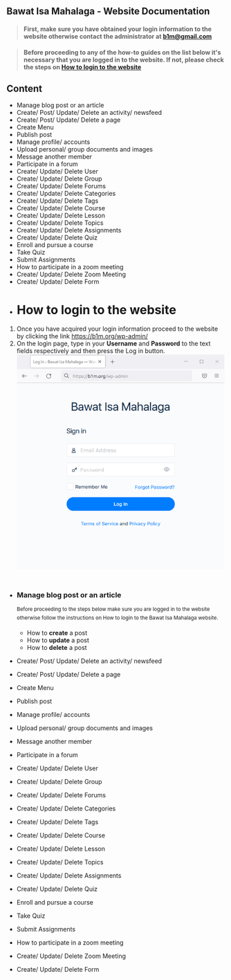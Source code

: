 ## Bawat Isa Mahalaga - Website Documentation

> #### First, make sure you have obtained your login information to the website otherwise contact the administrator at b1m@gmail.com

> #### Before proceeding to any of the how-to guides on the list below it's necessary that you are logged in to the website. If not, please check the steps on [How to login to the website](#how-to-login-to-the-website)

## Content
- Manage blog post or an article
- Create/ Post/ Update/ Delete an activity/ newsfeed			
- Create/ Post/ Update/ Delete a page			
- Create Menu			
- Publish post			
- Manage profile/ accounts			
- Upload personal/ group documents and images			
- Message another member			
- Participate in a forum			
- Create/ Update/ Delete User			
- Create/ Update/ Delete Group			
- Create/ Update/ Delete Forums			
- Create/ Update/ Delete Categories			
- Create/ Update/ Delete Tags			
- Create/ Update/ Delete Course			
- Create/ Update/ Delete Lesson			
- Create/ Update/ Delete Topics			
- Create/ Update/ Delete Assignments			
- Create/ Update/ Delete Quiz			
- Enroll and pursue a course			
- Take Quiz			
- Submit Assignments			
- How to participate in a zoom meeting			
- Create/ Update/ Delete Zoom Meeting			
- Create/ Update/ Delete Form
&nbsp;
&nbsp;
#
- # How to login to the website
1. Once you have acquired your login information proceed to the website by clicking the link https://b1m.org/wp-admin/
2. On the login page, type in your **Username** and **Password** to the text fields respectively and then press the Log in button.
![Image](/img/1-1-Login.PNG)
&nbsp;
##

- ### Manage blog post or an article
  <sup>Before proceeding to the steps below make sure you are logged in to the website otherwise follow the instructions on How to login to the Bawat Isa Mahalaga website.</sup>
	- How to **create** a post
	- How to **update** a post
  	- How to **delete** a post
			
- Create/ Post/ Update/ Delete an activity/ newsfeed			
- Create/ Post/ Update/ Delete a page			
- Create Menu			
- Publish post			
- Manage profile/ accounts			
- Upload personal/ group documents and images			
- Message another member			
- Participate in a forum			
- Create/ Update/ Delete User			
- Create/ Update/ Delete Group			
- Create/ Update/ Delete Forums			
- Create/ Update/ Delete Categories			
- Create/ Update/ Delete Tags			
- Create/ Update/ Delete Course			
- Create/ Update/ Delete Lesson			
- Create/ Update/ Delete Topics			
- Create/ Update/ Delete Assignments			
- Create/ Update/ Delete Quiz			
- Enroll and pursue a course			
- Take Quiz			
- Submit Assignments			
- How to participate in a zoom meeting			
- Create/ Update/ Delete Zoom Meeting			
- Create/ Update/ Delete Form			
